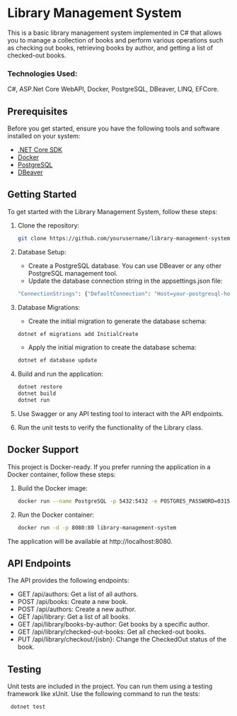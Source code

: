 # Library Management System
This is a basic library management system implemented in C# that allows you to manage a collection of books and perform various operations such as checking out books, retrieving books by author, and getting a list of checked-out books.

### Technologies Used:
C#, ASP.Net Core WebAPI, Docker, PostgreSQL, DBeaver, LINQ, EFCore.

## Prerequisites
Before you get started, ensure you have the following tools and software installed on your system:

- [.NET Core SDK](https://dotnet.microsoft.com/download/dotnet)
- [Docker](https://www.docker.com/get-started)
- [PostgreSQL](https://www.postgresql.org/download/)
- [DBeaver](https://dbeaver.io/download/)

## Getting Started
To get started with the Library Management System, follow these steps:
1. Clone the repository:
   ```bash
   git clone https://github.com/yourusername/library-management-system.git

2. Database Setup:
   - Create a PostgreSQL database. You can use DBeaver or any other PostgreSQL management tool.
   - Update the database connection string in the appsettings.json file:
    ```bash
    "ConnectionStrings": {"DefaultConnection": "Host=your-postgresql-host;Database=librarydb;Username=your-username;Password=your-password"}
    ```
3. Database Migrations:
   - Create the initial migration to generate the database schema:
   ```bash
   dotnet ef migrations add InitialCreate
   ```
   - Apply the initial migration to create the database schema:
   ```bash
   dotnet ef database update
   ```
4. Build and run the application:
    ```bash
    dotnet restore
    dotnet build
    dotnet run
    ```
5. Use Swagger or any API testing tool to interact with the API endpoints.

6. Run the unit tests to verify the functionality of the Library class.

## Docker Support
This project is Docker-ready. If you prefer running the application in a Docker container, follow these steps:
1. Build the Docker image:
    ```bash
    docker run --name PostgreSQL -p 5432:5432 -e POSTGRES_PASSWORD=031506 -d postgres | User name = postgres
    ```

2. Run the Docker container:
    ```bash
    docker run -d -p 8080:80 library-management-system
    ```
The application will be available at http://localhost:8080.


## API Endpoints
The API provides the following endpoints:

* GET /api/authors: Get a list of all authors.
* POST /api/books: Create a new book.
* POST /api/authors: Create a new author.
* GET /api/library: Get a list of all books.
* GET /api/library/books-by-author: Get books by a specific author.
* GET /api/library/checked-out-books: Get all checked-out books.
* PUT /api/library/checkout/{isbn}: Change the CheckedOut status of the book.

## Testing
Unit tests are included in the project. You can run them using a testing framework like xUnit. 
Use the following command to run the tests:
   ```bash
    dotnet test
   ```
    


